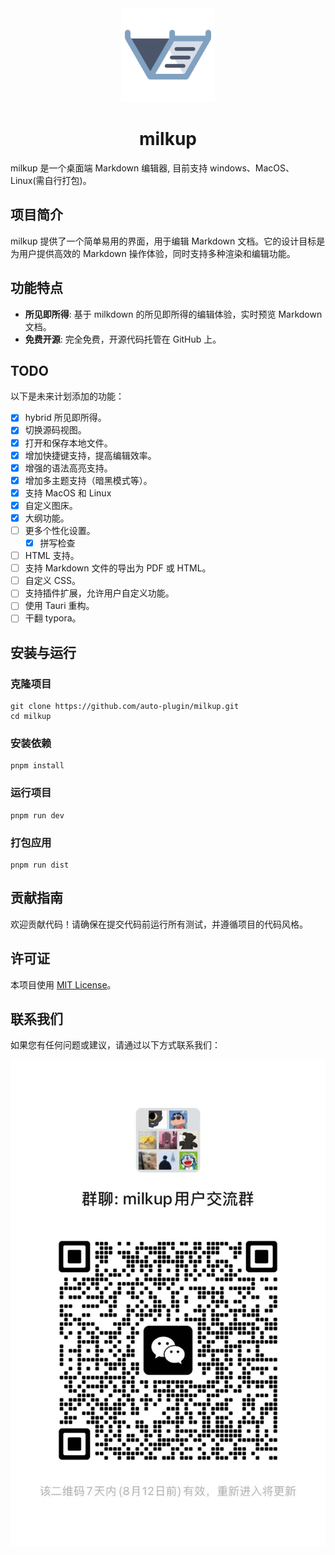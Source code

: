<div align="center">
  <img src="./src/renderer/public/logo.svg" alt="milkup Logo" width="150"> 
  <h1>milkup</h1>
</div>

milkup 是一个桌面端 Markdown 编辑器, 目前支持 windows、MacOS、Linux(需自行打包)。

## 项目简介

milkup 提供了一个简单易用的界面，用于编辑 Markdown 文档。它的设计目标是为用户提供高效的 Markdown 操作体验，同时支持多种渲染和编辑功能。

## 功能特点

* **所见即所得**: 基于 milkdown 的所见即所得的编辑体验，实时预览 Markdown 文档。
* **免费开源**: 完全免费，开源代码托管在 GitHub 上。

## TODO

以下是未来计划添加的功能：

* [x] hybrid 所见即所得。
* [x] 切换源码视图。
* [x] 打开和保存本地文件。
* [x] 增加快捷键支持，提高编辑效率。
* [x] 增强的语法高亮支持。
* [x] 增加多主题支持（暗黑模式等）。
* [x] 支持 MacOS 和 Linux
* [x] 自定义图床。
* [x] 大纲功能。
* [ ] 更多个性化设置。
  * [x] 拼写检查
* [ ] HTML 支持。
* [ ] 支持 Markdown 文件的导出为 PDF 或 HTML。
* [ ] 自定义 CSS。
* [ ] 支持插件扩展，允许用户自定义功能。
* [ ] 使用 Tauri 重构。
* [ ] 干翻 typora。

## 安装与运行

### 克隆项目

```Shell
git clone https://github.com/auto-plugin/milkup.git
cd milkup
```

### 安装依赖

```Shell
pnpm install
```

### 运行项目

```Shell
pnpm run dev
```

### 打包应用

```Shell
pnpm run dist
```

## 贡献指南

欢迎贡献代码！请确保在提交代码前运行所有测试，并遵循项目的代码风格。

## 许可证

本项目使用 [MIT License](LICENSE)。

## 联系我们

如果您有任何问题或建议，请通过以下方式联系我们：

![alt text](./public/9f9e783bb2eb1013635d8ddbd15d008d.jpg)